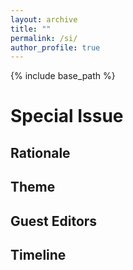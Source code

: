 ```yaml
---
layout: archive
title: ""
permalink: /si/
author_profile: true
---
```

{% include base_path %}

# Special Issue

## Rationale
## Theme

## Guest Editors

## Timeline

